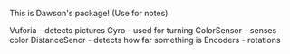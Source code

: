 This is Dawson's package! (Use for notes)

Vuforia - detects pictures
Gyro - used for turning
ColorSensor - senses color
DistanceSenor - detects how far something is
Encoders - rotations
